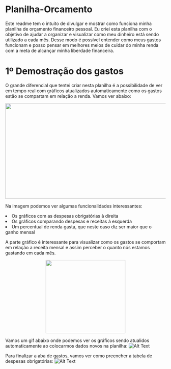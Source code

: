 # Planilha-Orcamento

Este readme tem o intuito de divulgar e mostrar como funciona minha planilha de orçamento financeiro pessoal. 
Eu criei esta planilha com o objetivo de ajudar a organizar e visualizar como meu dinheiro está sendo utilizado a cada mês. Desse modo é possível entender como meus gastos funcionam e posso pensar em melhores meios de cuidar do minha renda com a meta de alcançar minha liberdade financeira.


# 1º Demostração dos gastos

O grande diferencial que tentei criar nesta planilha é a possibilidade de ver em tempo real com gráficos atualizados automaticamente como os gastos estão se compartam em relação a renda. Vamos ver abaixo:

  <p align="center">
  <img width="750" height="300"src= "https://user-images.githubusercontent.com/62472486/153731494-d4b496a8-d128-4a6a-bd6b-46069a898695.png">
  </p>
  
  Na imagem podemos ver algumas funcionalidades interessantes:
   <li> Os gráficos com as despesas obrigatórias à direita 
   <li> Os gráficos comparando despesas e receitas à esquerda
   <li> Um percentual de renda gasta, que neste caso diz ser maior que o ganho mensal 
    
 A parte gráfico é interessante para visualizar como os gastos se comportam em relação a receita mensal e assim perceber o quanto nós estamos gastando em cada mês. 

  <p align="center">
  <img width="250" height="230" src= "https://user-images.githubusercontent.com/62472486/154125884-3d815e25-5435-46a0-a45e-96b7bf0e30ec.png">
  </p>
     
   Vamos um gif abaixo onde podemos ver os gráficos sendo atualidos automaticamente ao colocarmos dados novos na planilha:
     ![Alt Text](https://user-images.githubusercontent.com/62472486/154126381-5552e0d5-d247-4c53-81ef-031e4370eef9.gif)
      
     
   Para finalizar a aba de gastos, vamos ver como preencher a tabela de despesas obrigatórias:
        ![Alt Text](https://user-images.githubusercontent.com/62472486/154124353-db80591d-bba1-44a4-8e52-7592a68f32d4.gif)
    

